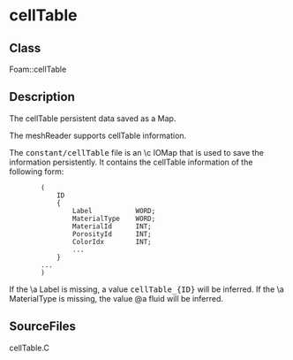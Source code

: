 # cellTable 
## Class
Foam::cellTable

## Description
The cellTable persistent data saved as a Map<dictionary>.

The meshReader supports cellTable information.

The <tt>constant/cellTable</tt> file is an \c IOMap<dictionary> that is
used to save the information persistently. It contains the cellTable
information of the following form:

```
        (
            ID
            {
                Label           WORD;
                MaterialType    WORD;
                MaterialId      INT;
                PorosityId      INT;
                ColorIdx        INT;
                ...
            }
        ...
        )
```

If the \a Label is missing, a value <tt>cellTable_{ID}</tt> will be
inferred. If the \a MaterialType is missing, the value @a fluid will
be inferred.

## SourceFiles
cellTable.C


